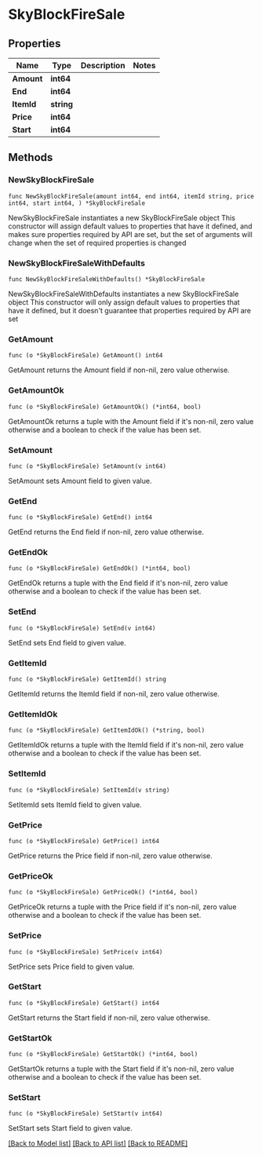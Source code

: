 # SkyBlockFireSale

## Properties

Name | Type | Description | Notes
------------ | ------------- | ------------- | -------------
**Amount** | **int64** |  | 
**End** | **int64** |  | 
**ItemId** | **string** |  | 
**Price** | **int64** |  | 
**Start** | **int64** |  | 

## Methods

### NewSkyBlockFireSale

`func NewSkyBlockFireSale(amount int64, end int64, itemId string, price int64, start int64, ) *SkyBlockFireSale`

NewSkyBlockFireSale instantiates a new SkyBlockFireSale object
This constructor will assign default values to properties that have it defined,
and makes sure properties required by API are set, but the set of arguments
will change when the set of required properties is changed

### NewSkyBlockFireSaleWithDefaults

`func NewSkyBlockFireSaleWithDefaults() *SkyBlockFireSale`

NewSkyBlockFireSaleWithDefaults instantiates a new SkyBlockFireSale object
This constructor will only assign default values to properties that have it defined,
but it doesn't guarantee that properties required by API are set

### GetAmount

`func (o *SkyBlockFireSale) GetAmount() int64`

GetAmount returns the Amount field if non-nil, zero value otherwise.

### GetAmountOk

`func (o *SkyBlockFireSale) GetAmountOk() (*int64, bool)`

GetAmountOk returns a tuple with the Amount field if it's non-nil, zero value otherwise
and a boolean to check if the value has been set.

### SetAmount

`func (o *SkyBlockFireSale) SetAmount(v int64)`

SetAmount sets Amount field to given value.


### GetEnd

`func (o *SkyBlockFireSale) GetEnd() int64`

GetEnd returns the End field if non-nil, zero value otherwise.

### GetEndOk

`func (o *SkyBlockFireSale) GetEndOk() (*int64, bool)`

GetEndOk returns a tuple with the End field if it's non-nil, zero value otherwise
and a boolean to check if the value has been set.

### SetEnd

`func (o *SkyBlockFireSale) SetEnd(v int64)`

SetEnd sets End field to given value.


### GetItemId

`func (o *SkyBlockFireSale) GetItemId() string`

GetItemId returns the ItemId field if non-nil, zero value otherwise.

### GetItemIdOk

`func (o *SkyBlockFireSale) GetItemIdOk() (*string, bool)`

GetItemIdOk returns a tuple with the ItemId field if it's non-nil, zero value otherwise
and a boolean to check if the value has been set.

### SetItemId

`func (o *SkyBlockFireSale) SetItemId(v string)`

SetItemId sets ItemId field to given value.


### GetPrice

`func (o *SkyBlockFireSale) GetPrice() int64`

GetPrice returns the Price field if non-nil, zero value otherwise.

### GetPriceOk

`func (o *SkyBlockFireSale) GetPriceOk() (*int64, bool)`

GetPriceOk returns a tuple with the Price field if it's non-nil, zero value otherwise
and a boolean to check if the value has been set.

### SetPrice

`func (o *SkyBlockFireSale) SetPrice(v int64)`

SetPrice sets Price field to given value.


### GetStart

`func (o *SkyBlockFireSale) GetStart() int64`

GetStart returns the Start field if non-nil, zero value otherwise.

### GetStartOk

`func (o *SkyBlockFireSale) GetStartOk() (*int64, bool)`

GetStartOk returns a tuple with the Start field if it's non-nil, zero value otherwise
and a boolean to check if the value has been set.

### SetStart

`func (o *SkyBlockFireSale) SetStart(v int64)`

SetStart sets Start field to given value.



[[Back to Model list]](../README.md#documentation-for-models) [[Back to API list]](../README.md#documentation-for-api-endpoints) [[Back to README]](../README.md)


